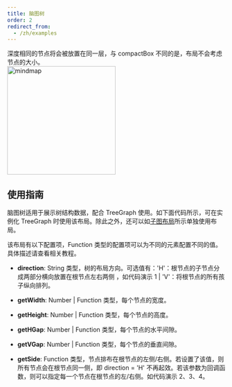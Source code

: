 ```yaml
---
title: 脑图树
order: 2
redirect_from:
  - /zh/examples
---
```


深度相同的节点将会被放置在同一层，与 compactBox 不同的是，布局不会考虑节点的大小。
<br />
<img src='https://gw.alipayobjects.com/mdn/rms_f8c6a0/afts/img/A*J1l5RofvbP0AAAAAAAAAAABkARQnAQ' alt='mindmap' width='250'/>


## 使用指南
脑图树适用于展示树结构数据，配合 TreeGraph 使用。如下面代码所示，可在实例化 TreeGraph 时使用该布局。除此之外，还可以如[子图布局](https://www.yuque.com/antv/g6/qopkkg#eYZc6)所示单独使用布局。

该布局有以下配置项，Function 类型的配置项可以为不同的元素配置不同的值。具体描述请查看相关教程。

- **direction**:
String 类型，树的布局方向。可选值有：'H'：根节点的子节点分成两部分横向放置在根节点左右两侧 ，如代码演示 1 | 'V'：将根节点的所有孩子纵向排列。

- **getWidth**:
Number | Function 类型，每个节点的宽度。

- **getHeight**:
Number | Function 类型，每个节点的高度。

- **getHGap**:
Number | Function 类型，每个节点的水平间隙。

- **getVGap**:
Number | Function 类型，每个节点的垂直间隙。

- **getSide**:
Function 类型，节点排布在根节点的左侧/右侧。若设置了该值，则所有节点会在根节点同一侧，即 direction = 'H' 不再起效。若该参数为回调函数，则可以指定每一个节点在根节点的左/右侧。如代码演示 2、3、4。